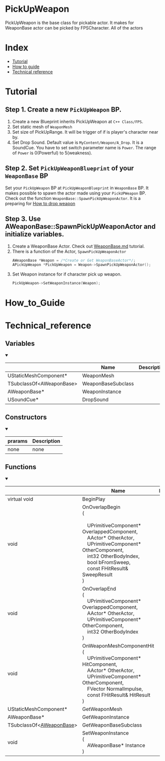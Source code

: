 # PickUpWeapon
PickUpWeapon is the base class for pickable actor. It makes for WeaponBase actor can be picked by FPSCharacter. All of the actors

# Index
- [Tutorial](#_Tutorial)
- [How to guide](#_How_to_Guide)
- [Technical reference](#_Technical_reference)

# Tutorial
## Step 1. Create a new `PickUpWeapon` BP.
1. Create a new Blueprint inherits PickUpWeapon at `C++ Class/FPS`.
2. Set static mesh of `WeaponMesh`
3. Set size of PickUpRange. It will be trigger of if is player's character near by.
4. Set Drop Sound. Default value is `MyContent/Weapon/A_Drop`. It is a SoundCue. You have to set switch parameter name is `Power`. The range of `Power` is 0(Powerful) to 5(weakness).

## Step 2. Set `PickUpWeaponBlueprint` of your `WeaponBase` BP
Set your `PickUpWeapon` BP at `PickUpWeaponBlueprint` in `WeaponBase` BP. It makes possible to spawn the actor made using your `PickUPWeapon` BP. Check out the function `WeaponBase::SpawnPickUpWeaponActor`. It is a preparing for [How to drop weapon](##_Drop_weapon)

## Step 3. Use AWeaponBase::SpawnPickUpWeaponActor and initialize variables.
1. Create a WeaponBase Actor. Check out [WeaponBase.md](./WeaponBase.md) tutorial.
2. There is a function of the Actor, `SpawnPickUpWeaponActor`
    ```C++
    AWeaponBase *Weapon = /*Create or Get WeaponBaseActor*/;
    APickUpWeapon *PickUpWeapon = Weapon->SpawnPickUpWeaponActor();
    ```
3. Set Weapon instance for if character pick up weapon.
    ```C++
    PickUpWeapon->SetWeaponInstance(Weapon);
    ```

# How_to_Guide

# Technical_reference
## Variables
<details open>
<summary></summary>

||Name|Description|
|-|-|-|
|UStaticMeshComponent*|WeaponMesh||
|TSubclassOf\<AWeaponBase>|WeaponBaseSubclass||
|AWeaponBase*|WeaponInstance||
|USoundCue*|DropSound||

</details>

## Constructors
<details open>
<summary></summary>

|prarams|Description|
|-|-|
|none|none|

</details>

## Functions
<details open>
<summary></summary>

||Name|Description|
|-|-|-|
|virtual void|BeginPlay||
|void|OnOverlapBegin<br/>(<br/>&emsp;<br/>&emsp;UPrimitiveComponent* OverlappedComponent,<br/>&emsp;AActor* OtherActor,<br/>&emsp;UPrimitiveComponent* OtherComponent,<br/>&emsp;int32 OtherBodyIndex,<br/>&emsp;bool bFromSweep,<br/>&emsp;const FHitResult& SweepResult<br/>)||
|void|OnOverlapEnd<br/>(<br/>&emsp;UPrimitiveComponent* OverlappedComponent,<br/>&emsp;AActor* OtherActor,<br/>&emsp;UPrimitiveComponent* OtherComponent,<br/>&emsp;int32 OtherBodyIndex<br/>)||
|void|OnWeaponMeshComponentHit<br/>(<br/>&emsp;UPrimitiveComponent* HitComponent,<br/>&emsp;AActor* OtherActor,<br/>&emsp;UPrimitiveComponent* OtherComponent,<br/>&emsp;FVector NormalImpulse,<br/>&emsp;const FHitResult& HitResult<br/>)||
|UStaticMeshComponent*|GetWeaponMesh||
|AWeaponBase*|GetWeaponInstance||
|TSubclassOf\<[AWeaponBase](./WeaponBase.md)>|GetWeaponBaseSubclass||
|void|SetWeaponInstance<br/>(<br/>&emsp;AWeaponBase* Instance<br/>)||

</details>